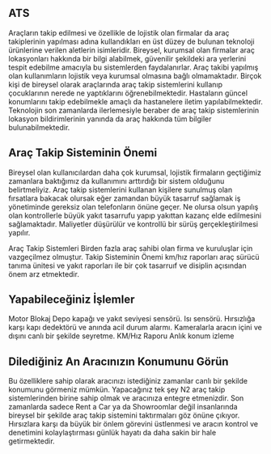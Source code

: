 ## **ATS**

Araçların takip edilmesi ve özellikle de lojistik olan firmalar da araç takiplerinin yapılması adına kullandıkları en üst düzey de bulunan teknoloji ürünlerine verilen aletlerin isimleridir. Bireysel, kurumsal olan firmalar araç lokasyonları hakkında bir bilgi alabilmek, güvenilir şekildeki ara yerlerini tespit edebilme amacıyla bu sistemlerden faydalanırlar. Araç takibi yapılmış olan kullanımların lojistik veya kurumsal olmasına bağlı olmamaktadır. Birçok kişi de bireysel olarak araçlarında araç takip sistemlerini kullanıp çocuklarının nerede ne yaptıklarını öğrenebilmektedir. Hastaların güncel konumlarını takip edebilmekle amaçlı da hastanelere iletim yapılabilmektedir. Teknolojin son zamanlarda ilerlemesiyle beraber de araç takip sistemlerinin lokasyon bildirimlerinin yanında da araç hakkında tüm bilgiler bulunabilmektedir.

## **Araç Takip Sisteminin Önemi**

Bireysel olan kullanıcılardan daha çok kurumsal, lojistik firmaların geçtiğimiz zamanlara baktığımız da kullanımını arttırdığı bir sistem olduğunu belirtmeliyiz. Araç takip sistemlerini kullanan kişilere sunulmuş olan fırsatlara bakacak olursak eğer zamandan büyük tasarruf sağlamak iş yönetiminde gereksiz olan telefonların önüne geçer. Ne olursa olsun yapılış olan kontrollerle büyük yakıt tasarrufu yapıp yakıttan kazanç elde edilmesini sağlamaktadır. Maliyetler düşürülür ve kontrollü bir sürüş gerçekleştirilmesi yapılır.

Araç Takip Sistemleri Birden fazla araç sahibi olan firma ve kuruluşlar için vazgeçilmez olmuştur. Takip Sisteminin Önemi km/hız raporları araç sürücü tanıma ünitesi ve yakıt raporları ile bir çok tasarruıf ve disiplin açısından önem arz etmektedir.

## **Yapabileceğiniz İşlemler**

Motor Blokaj
Depo kapağı ve yakıt seviyesi sensörü. Isı sensörü.
Hırsızlığa karşı kapı dedektörü ve anında acil durum alarmı.
Kameralarla aracın içini ve dışını canlı bir şekilde seyretme.
KM/Hız Raporu
Anlık konum izleme

## **Dilediğiniz An Aracınızın Konumunu Görün**

Bu özelliklere sahip olarak aracınızı istediğiniz zamanlar canlı bir şekilde konumunu görmeniz mümkün. Yapacağınız tek şey N2 araç takip sistemlerinden birine sahip olmak ve aracınıza entegre etmenizdir. Son zamanlarda sadece Rent a Car ya da Showroomlar değil insanlarında bireysel bir şekilde araç takip sistemini taktırmaları göz önüne çıkıyor. Hırsızlara karşı da büyük bir önlem görevini üstlenmesi ve aracın kontrol ve denetimini kolaylaştırması günlük hayatı da daha sakin bir hale getirmektedir.
